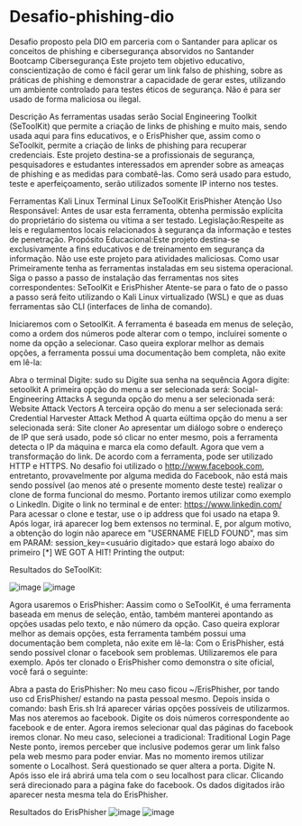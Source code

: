 # Desafio-phishing-dio
Desafio proposto pela DIO em parceria com o Santander para aplicar os conceitos de phishing e cibersegurança absorvidos no Santander Bootcamp Cibersegurança
Este projeto tem objetivo educativo, conscientização de como é fácil gerar um link falso de phishing, sobre as práticas de phishing e demonstrar a capacidade de gerar estes, utilizando um ambiente controlado para testes éticos de segurança. Não é para ser usado de forma maliciosa ou ilegal.

Descrição
As ferramentas usadas serão Social Engineering Toolkit (SeToolKit) que permite a criação de links de phishing e muito mais, sendo usada aqui para fins educativos, e o ErisPhisher que, assim como o SeToolkit, permite a criação de links de phishing para recuperar credenciais. Este projeto destina-se a profissionais de segurança, pesquisadores e estudantes interessados em aprender sobre as ameaças de phishing e as medidas para combatê-las. Como será usado para estudo, teste e aperfeiçoamento, serão utilizados somente IP interno nos testes.

Ferramentas
Kali Linux
Terminal Linux
SeToolKit
ErisPhisher
Atenção
Uso Responsável: Antes de usar esta ferramenta, obtenha permissão explícita do proprietário do sistema ou vítima a ser testado.
Legislação:Respeite as leis e regulamentos locais relacionados à segurança da informação e testes de penetração.
Propósito Educacional:Este projeto destina-se exclusivamente a fins educativos e de treinamento em segurança da informação. Não use este projeto para atividades maliciosas.
Como usar
Primeiramente tenha as ferramentas instaladas em seu sistema operacional. Siga o passo a passo de instalação das ferramentas nos sites correspondentes: SeToolKit e ErisPhisher Atente-se para o fato de o passo a passo será feito utilizando o Kali Linux virtualizado (WSL) e que as duas ferramentas são CLI (interfaces de linha de comando).

Iniciaremos com o SetoolKit.
A ferramenta é baseada em menus de seleção, como a ordem dos números pode alterar com o tempo, incluirei somente o nome da opção a selecionar. Caso queira explorar melhor as demais opções, a ferramenta possui uma documentação bem completa, não exite em lê-la:

Abra o terminal
Digite: sudo su
Digite sua senha na sequência
Agora digite: setoolkit
A primeira opção do menu a ser selecionada será: Social-Engineering Attacks
A segunda opção do menu a ser selecionada será: Website Attack Vectors
A terceira opção do menu a ser selecionada será: Credential Harvester Attack Method
A quarta eúltima opção do menu a ser selecionada será: Site cloner
Ao apresentar um diálogo sobre o endereço de IP que será usado, pode só clicar no enter mesmo, pois a ferramenta detecta o IP da máquina e marca ela como default.
Agora que vem a transformação do link. De acordo com a ferramenta, pode ser utilizado HTTP e HTTPS. No desafio foi utilizado o http://www.facebook.com, entretanto, provavelmente por alguma medida do Facebook, não está mais sendo possível (ao menos até o presente momento deste teste) realizar o clone de forma funcional do mesmo. Portanto iremos utilizar como exemplo o LinkedIn.
Digite o link no terminal e de enter: https://www.linkedin.com/
Para acessar o clone e testar, use o ip address que foi usado na etapa 9.
Após logar, irá aparecer log bem extensos no terminal. E, por algum motivo, a obtenção do login não aparece em "USERNAME FIELD FOUND", mas sim em PARAM: session_key=<usuário digitado> que estará logo abaixo do primeiro [*] WE GOT A HIT! Printing the output:


Resultados do SeToolKit:

![image](https://github.com/user-attachments/assets/446552c7-3f6e-4bf9-b452-f2298a8af4ad)
![image](https://github.com/user-attachments/assets/a2ffad62-8542-4bc4-9ba1-2dd3e7525d11)


Agora usaremos o ErisPhisher:
Aassim como o SeToolKit, é uma ferramenta baseada em menus de seleção, então, também manterei apontando as opções usadas pelo texto, e não número da opção. Caso queira explorar melhor as demais opções, esta ferramenta também possui uma documentação bem completa, não exite em lê-la: Com o ErisPhisher, está sendo possível clonar o facebook sem problemas. Utilizaremos ele para exemplo. Após ter clonado o ErisPhisher como demonstra o site oficial, você fará o seguinte:

Abra a pasta do ErisPhisher: No meu caso ficou ~/ErisPhisher, por tando uso cd ErisPhisher/ estando na pasta pessoal mesmo.
Depois insida o comando: bash Eris.sh
Irá aparecer várias opções possíveis de utilizarmos. Mas nos ateremos ao facebook. Digite os dois números correspondente ao facebook e de enter.
Agora iremos selecionar qual das páginas do facebook iremos clonar. No meu caso, selecionei a tradicional: Traditional Login Page
Neste ponto, iremos perceber que inclusive podemos gerar um link falso pela web mesmo para poder enviar. Mas no momento iremos utilizar somente o Localhost.
Será questionado se quer altera a porta. Digite N.
Após isso ele irá abrirá uma tela com o seu localhost para clicar. Clicando será direcionado para a página fake do facebook. Os dados digitados irão aparecer nesta mesma tela do ErisPhisher.

Resultados do ErisPhisher
![image](https://github.com/user-attachments/assets/ca2d582c-f9f1-4645-a290-65942c42511e)
![image](https://github.com/user-attachments/assets/8d16f446-eabb-4100-b7ed-3d537dc80015)

